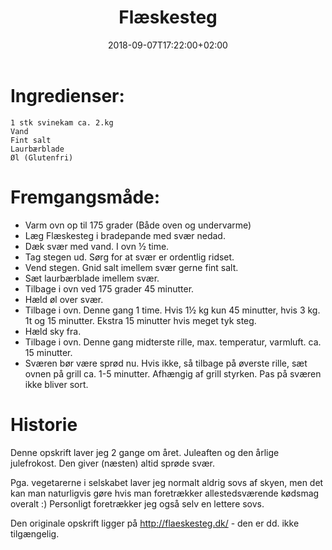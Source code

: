 ﻿---
title: "Flæskesteg"
date: 2018-09-07T17:22:00+02:00
draft: false
---
# Ingredienser:

	1 stk svinekam ca. 2.kg
	Vand
	Fint salt
	Laurbærblade
	Øl (Glutenfri)

# Fremgangsmåde:

* Varm ovn op til 175 grader (Både oven og undervarme)
* Læg Flæskesteg i bradepande med svær nedad.
* Dæk svær med vand. I ovn ½ time.
* Tag stegen ud. Sørg for at svær er ordentlig ridset.
* Vend stegen. Gnid salt imellem svær gerne fint salt. 
* Sæt laurbærblade imellem svær.
* Tilbage i ovn ved 175 grader 45 minutter. 
* Hæld øl over svær.
* Tilbage i ovn. Denne gang 1 time. Hvis 1½ kg kun 45 minutter, hvis 3 kg. 1t og 15 minutter. Ekstra 15 minutter hvis meget tyk steg.
* Hæld sky fra.
* Tilbage i ovn. Denne gang midterste rille, max. temperatur, varmluft. ca. 15 minutter.
* Sværen bør være sprød nu. Hvis ikke, så tilbage på øverste rille, sæt ovnen på grill ca. 1-5 minutter. Afhængig af grill styrken. Pas på sværen ikke bliver sort.

# Historie

Denne opskrift laver jeg 2 gange om året. Juleaften og den årlige julefrokost. Den giver (næsten) altid sprøde svær.

Pga. vegetarerne i selskabet laver jeg normalt aldrig sovs af skyen, men det kan man naturligvis gøre hvis man foretrækker allestedsværende kødsmag overalt :) Personligt foretrækker jeg også selv en lettere sovs.

Den originale opskrift ligger på http://flaeskesteg.dk/ - den er dd. ikke tilgængelig. 
